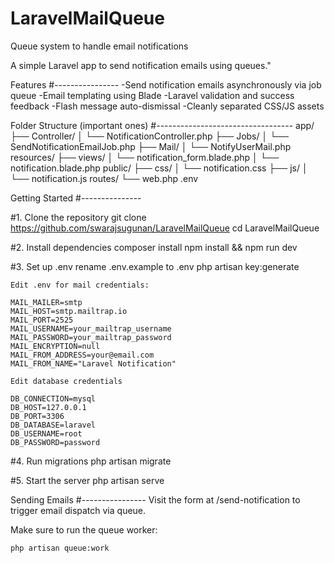 # LaravelMailQueue
Queue system to handle email notifications

A simple Laravel app to send notification emails using queues."

Features
#----------------
-Send notification emails asynchronously via job queue
-Email templating using Blade
-Laravel validation and success feedback
-Flash message auto-dismissal
-Cleanly separated CSS/JS assets

Folder Structure (important ones)
#----------------------------------
app/
├── Controller/
│   └── NotificationController.php
├── Jobs/
│   └── SendNotificationEmailJob.php
├── Mail/
│   └── NotifyUserMail.php
resources/
├── views/
│   └── notification_form.blade.php
│   └── notification.blade.php
public/
├── css/
│   └── notification.css
├── js/
│   └── notification.js
routes/
└── web.php
.env

Getting Started
#---------------

#1. Clone the repository
    git clone https://github.com/swarajsugunan/LaravelMailQueue
    cd LaravelMailQueue

#2. Install dependencies
    composer install
    npm install && npm run dev

#3. Set up .env
    rename .env.example to .env
    php artisan key:generate

    Edit .env for mail credentials:

    MAIL_MAILER=smtp
    MAIL_HOST=smtp.mailtrap.io
    MAIL_PORT=2525
    MAIL_USERNAME=your_mailtrap_username
    MAIL_PASSWORD=your_mailtrap_password
    MAIL_ENCRYPTION=null
    MAIL_FROM_ADDRESS=your@email.com
    MAIL_FROM_NAME="Laravel Notification"

    Edit database credentials

    DB_CONNECTION=mysql
    DB_HOST=127.0.0.1
    DB_PORT=3306
    DB_DATABASE=laravel
    DB_USERNAME=root
    DB_PASSWORD=password

#4. Run migrations
    php artisan migrate

#5. Start the server
    php artisan serve

Sending Emails
#----------------
    Visit the form at /send-notification to trigger email dispatch via queue.

Make sure to run the queue worker:

    php artisan queue:work



